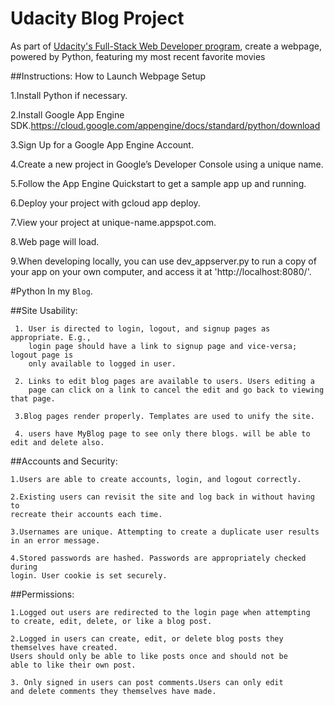 # Udacity Blog Project
As part of [Udacity's Full-Stack Web Developer program](https://www.udacity.com/course/full-stack-web-developer-nanodegree--nd004), create a webpage, powered by Python, featuring my most recent favorite movies

##Instructions: How to Launch Webpage
Setup

1.Install Python if necessary.

2.Install Google App Engine SDK.https://cloud.google.com/appengine/docs/standard/python/download

3.Sign Up for a Google App Engine Account.

4.Create a new project in Google’s Developer Console using a unique name.

5.Follow the App Engine Quickstart to get a sample app up and running.

6.Deploy your project with gcloud app deploy.

7.View your project at unique-name.appspot.com.

8.Web page will load.

9.When developing locally, you can use dev_appserver.py to run a copy of your app on your own computer, and access it at 'http://localhost:8080/'.


#Python
In my  `Blog`. 


##Site Usability:
     
     1. User is directed to login, logout, and signup pages as appropriate. E.g.,
        login page should have a link to signup page and vice-versa; logout page is
        only available to logged in user.

     2. Links to edit blog pages are available to users. Users editing a
        page can click on a link to cancel the edit and go back to viewing that page.

     3.Blog pages render properly. Templates are used to unify the site.
     
     4. users have MyBlog page to see only there blogs. will be able to edit and delete also.

##Accounts and Security:
    
    1.Users are able to create accounts, login, and logout correctly.
    
    2.Existing users can revisit the site and log back in without having to
    recreate their accounts each time.
    
    3.Usernames are unique. Attempting to create a duplicate user results
    in an error message.
   
    4.Stored passwords are hashed. Passwords are appropriately checked during
    login. User cookie is set securely.

##Permissions:
   
    1.Logged out users are redirected to the login page when attempting
    to create, edit, delete, or like a blog post.
    
    2.Logged in users can create, edit, or delete blog posts they
    themselves have created.
    Users should only be able to like posts once and should not be
    able to like their own post.
    
    3. Only signed in users can post comments.Users can only edit
    and delete comments they themselves have made.
    
